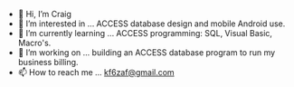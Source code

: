 - 👋 Hi, I’m Craig 
- 👀 I’m interested in ... ACCESS database design and mobile Android use. 
- 🌱 I’m currently learning ... ACCESS programming: SQL, Visual Basic, Macro's.
- 💞️ I’m working on ... building an ACCESS database program to run my business billing. 
- 📫 How to reach me ... kf6zaf@gmail.com 

<!---
KF6ZAF/KF6ZAF is a ✨ special ✨ repository because its `README.md` (this file) appears on your GitHub profile.
You can click the Preview link to take a look at your changes.
--->
